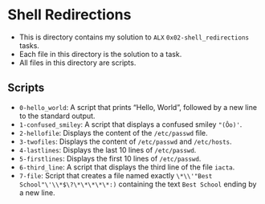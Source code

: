 # Shell Redirections

- This is directory contains my solution to `ALX` `0x02-shell_redirections` tasks.
- Each file in this directory is the solution to a task.
- All files in this directory are scripts.

## Scripts

- `0-hello_world`: A script that prints “Hello, World”, followed by a new line to the standard output.
- `1-confused_smiley`: A script that displays a confused smiley `"(Ôo)'`.
- `2-hellofile`: Displays the content of the `/etc/passwd` file.
- `3-twofiles`: Displays the content of `/etc/passwd` and `/etc/hosts`.
- `4-lastlines`: Displays the last 10 lines of `/etc/passwd`.
- `5-firstlines`: Displays the first 10 lines of `/etc/passwd`.
- `6-third_line`: A script that displays the third line of the file `iacta`.
- `7-file`: Script that creates a file named exactly `\*\\'"Best School"\'\\*$\?\*\*\*\*\*:)` containing the text `Best School` ending by a new line.
